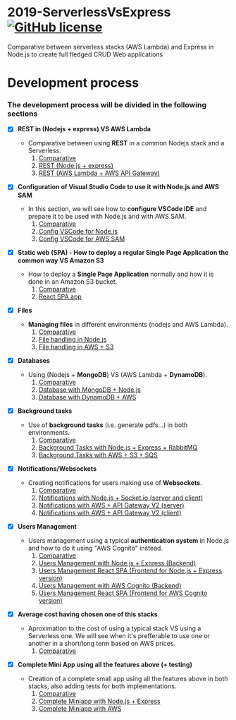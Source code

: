 # 2019-ServerlessVsExpress [![GitHub license](https://img.shields.io/github/license/codeurjc-students/2019-ServerlessVsExpress)](https://github.com/codeurjc-students/2019-ServerlessVsExpress/blob/master/LICENSE)
Comparative between serverless stacks (AWS Lambda) and Express in Node.js to create full fledged CRUD Web applications

# Development process

### The development process will be divided in the following sections

- [x] **REST in (Nodejs + express) VS AWS Lambda**
    * Comparative between using **REST** in a common Nodejs stack and a Serverless.
        1. [Comparative](sections/REST)
        2. [REST (Node.js + express)](sections/REST/nodejs-express)
        3. [REST (AWS Lambda + AWS API Gateway)](sections/REST/aws-lambda)

- [x] **Configuration of Visual Studio Code to use it with Node.js and AWS SAM**
    * In this section, we will see how to **configure VSCode IDE** and prepare it to be used with Node.js and with AWS SAM.
        1. [Comparative](sections/ConfigVSCode)
        2. [Config VSCode for Node.js](sections/ConfigVSCode/nodejs-vscode-test-project)
        3. [Config VSCode for AWS SAM](sections/ConfigVSCode/sam-vscode-test-project)

- [x] **Static web (SPA) - How to deploy a regular Single Page Application the common way VS Amazon S3**
    * How to deploy a **Single Page Application** normally and how it is done in an Amazon S3 bucket.
        1. [Comparative](sections/SPADeployment)
        2. [React SPA app](sections/SPADeployment/spa-react)

- [x] **Files**
    * **Managing files** in different environments (nodejs and AWS Lambda).
        1. [Comparative](sections/FilesManagement)
        2. [File handling in Node.js](sections/FilesManagement/nodejs-express)
        3. [File handling in AWS + S3](sections/FilesManagement/aws-s3)

- [x] **Databases**
    * Using (Nodejs + **MongoDB**) VS (AWS Lambda + **DynamoDB**).
        1. [Comparative](sections/Databases)
        2. [Database with MongoDB + Node.js](sections/Databases/node-mongodb)
        3. [Database with DynamoDB + AWS](sections/Databases/aws-dynamodb)

- [x] **Background tasks**
    * Use of **background tasks** (i.e. generate pdfs...) in both environments.
        1. [Comparative](sections/BackgroundTasks)
        2. [Background Tasks with Node.js + Express + RabbitMQ](sections/BackgroundTasks/nodejs-express-rabbitmq)
        3. [Background Tasks with AWS + S3 + SQS](sections/BackgroundTasks/aws-s3-sqs)

- [x] **Notifications/Websockets**
    * Creating notifications for users making use of **Websockets**.
        1. [Comparative](sections/Notifications)
        2. [Notifications with Node.js + Socket.io (server and client)](sections/Notifications/nodejs-socket-io)
        3. [Notifications with AWS + API Gateway V2 (server)](sections/Notifications/aws-api-gateway-websockets)
        4. [Notifications with AWS + API Gateway V2 (client)](sections/Notifications/aws-api-gateway-websockets-client)

- [x] **Users Management**
    * Users management using a typical **authentication system** in Node.js and how to do it using "AWS Cognito" instead.
        1. [Comparative](sections/UsersManagement)
        2. [Users Management with Node.js + Express (Backend)](sections/UsersManagement/nodejs-express)
        3. [Users Management React SPA (Frontend for Node.js + Express version)](sections/UsersManagement/frontend-react-nodejs)
        4. [Users Management with AWS Cognito (Backend)](sections/UsersManagement/aws-cognito)
        5. [Users Management React SPA (Frontend for AWS Cognito version)](sections/UsersManagement/frontend-react-aws-cognito)

- [x] **Average cost having chosen one of this stacks**
    * Aproximation to the cost of using a typical stack VS using a Serverless one. We will see when it's prefferable to use one or another in a short/long term based on AWS prices.
        1. [Comparative](sections/CostEstimation)

- [x] **Complete Mini App using all the features above (+ testing)**
    * Creation of a complete small app using all the features above in both stacks, also adding tests for both implementations.
        1. [Comparative](sections/CompleteMiniApp)
        2. [Complete Miniapp with Node.js + Express](sections/CompleteMiniApp/node-express-app)
        3. [Complete Miniapp with AWS](sections/CompleteMiniApp/aws-app)